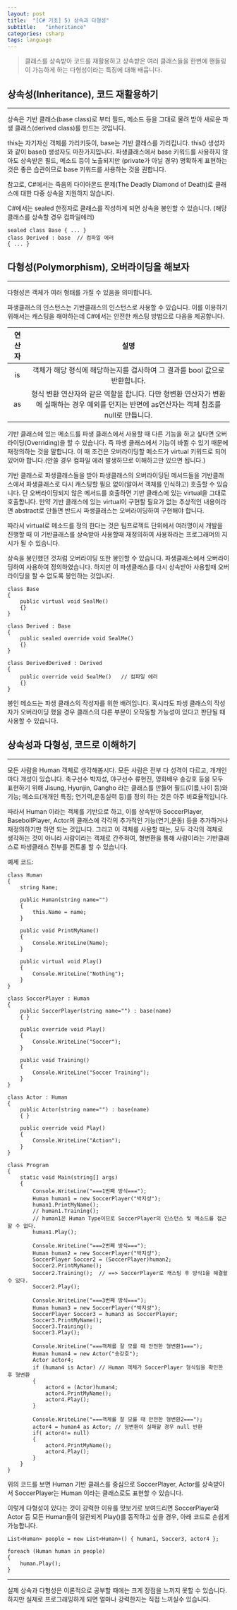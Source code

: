 ```yaml
---
layout: post
title:  "[C# 기초] 5) 상속과 다형성"
subtitle:   "inheritance"
categories: csharp
tags: language
---
```


> 클래스를 상속받아 코드를 재활용하고 상속받은 여러 클래스들을 한번에 핸들링이 가능하게 하는 다형성이라는 특징에 대해 배웁니다. 

## 상속성(Inheritance), 코드 재활용하기
---

상속은 기반 클래스(base class)로 부터 필드, 메소드 등을 그대로 물려 받아 새로운 파생 클래스(derived class)를 만드는 것입니다.

this는 자기자신 객체를 가리키듯이, base는 기반 클래스를 가리킵니다. this() 생성자와 같이 base() 생성자도 마찬가지입니다.
파생클래스에서 base 키워드를 사용하지 않아도 상속받은 필드, 메소드 등이 노출되지만 (private가 아닐 경우) 명확하게 표현하는 것은 좋은 습관이므로 base 키워드를 사용하는 것을 권합니다.

참고로, C#에서는 죽음의 다이아몬드 문제(The Deadly Diamond of Death)로 클래스에 대한 다중 상속을 지원하지 않습니다.

C#에서는 sealed 한정자로 클래스를 작성하게 되면 상속을 봉인할 수 있습니다. (해당 클래스를 상속할 경우 컴파일에러)

```
sealed class Base { ... }
class Derived : base  // 컴파일 에러
{ ... }
```

## 다형성(Polymorphism), 오버라이딩을 해보자
---

다형성은 객체가 여러 형태를 가질 수 있음을 의미합니다.

파생클래스의 인스턴스는 기반클래스의 인스턴스로 사용할 수 있습니다. 이를 이용하기 위해서는 캐스팅을 해야하는데 C#에서는 안전한 캐스팅 방법으로 다음을 제공합니다.

| 연산자 |                                                                      설명                                                                      |
|:------:|:----------------------------------------------------------------------------------------------------------------------------------------------:|
| is     | 객체가 해당 형식에 해당하는지를 검사하여 그 결과를 bool 값으로 반환합니다.                                                                     |
| as     | 형식 변환 연산자와 같은 역할을 합니다. 다만 형변환 연산자가 변환에 실패하는 경우 예외를 던지는  반면에 as연산자는 객체 참조를 null로 만듭니다. |


기반 클래스에 있는 메소드를 파생 클래스에서 사용할 때 다른 기능을 하고 싶다면 오버라이딩(Overriding)을 할 수 있습니다. 즉 파생 클래스에서 기능이 바뀔 수 있기 때문에 재정의하는 것을 말합니다. 이 때 조건은 오버라이딩할 메소드가 virtual 키워드로 되어있어야 합니다.(안쓸 경우 컴파일 에러 발생하므로 이해하고만 있으면 됩니다.)

기반 클래스로 파생클래스들을 받아 파생클래스의 오버라이딩된 메서드들을 기반클래스에서 파생클래스로 다시 캐스팅할 필요 없이(알아서 객체를 인식하고) 호출할 수 있습니다. 단 오버라이딩되지 않은 메서드를 호출하면 기반 클래스에 있는 virtual을 그대로 호출합니다. 만약 기반 클래스에 있는 virtual이 구현할 필요가 없는 추상적인 내용이라면 abstract로 만들면 반드시 파생클래스는 오버라이딩하여 구현해야 합니다.

따라서 virtual로 메소드를 정의 한다는 것은 팀프로젝트 단위에서 여러명이서 개발을 진행할 때 이 기반클래스를 상속받아 사용할때 재정의하여 사용하라는 프로그래머의 지시가 될 수 있습니다.

상속을 봉인했던 것처럼 오버라이딩 또한 봉인할 수 있습니다. 파생클래스에서 오버라이딩하여 사용하여 정의하였습니다. 하지만 이 파생클래스를 다시 상속받아 사용할때 오버라이딩을 할 수 없도록 봉인하는 것입니다.

```
class Base
{
	public virtual void SealMe()
	{}
}

class Derived : Base
{
	public sealed override void SealMe()
	{}
}

class DerivedDerived : Derived
{
	public override void SealMe()   // 컴파일 에러
	{}
}

```

봉인 메소드는 파생 클래스의 작성자를 위한 배려입니다. 혹시라도 파생 클래스의 작성자가 오버라이딩 했을 경우 클래스의 다른 부분이 오작동할 가능성이 있다고 판단될 때 사용할 수 있습니다.

## 상속성과 다형성, 코드로 이해하기
---

모든 사람을 Human 객체로 생각해봅시다. 모든 사람은 전부 다 성격이 다르고, 개개인마다 개성이 있습니다. 축구선수 박지성, 야구선수 류현진, 영화배우 송강호 등을 모두 표현하기 위해 Jisung, Hyunjin, Gangho 라는 클래스를 만들어 필드(이름,나이 등)와 기능; 메소드(개개인 특징; 연기력,운동실력 등)를 정의 하는 것은 아주 비효율적입니다.

따라서 Human 이라는 객체를 기반으로 하고, 이를 상속받아 SoccerPlayer, BasebollPlayer, Actor의 클래스에 각각의 추가적인 기능(연기,운동) 등을 추가하거나 재정의하기만 하면 되는 것입니다. 그리고 이 객체를 사용할 때는, 모두 각각의 객체로 생각하는 것이 아니라 사람이라는 객체로 간주하여, 형변환을 통해 사람이라는 기반클래스로 파생클래스 전부를 컨트롤 할 수 있습니다.

예제 코드:
```
class Human
{
    string Name;

    public Human(string name="")
    {
        this.Name = name;
    }

    public void PrintMyName()
    {
        Console.WriteLine(Name);
    }

    public virtual void Play()
    {
        Console.WriteLine("Nothing");
    }
}

class SoccerPlayer : Human
{
    public SoccerPlayer(string name="") : base(name)
    { }

    public override void Play()
    {
        Console.WriteLine("Soccer");
    }

    public void Training()
    {
        Console.WriteLine("Soccer Training");
    }
}

class Actor : Human
{
    public Actor(string name="") : base(name)
    { }

    public override void Play()
    {
        Console.WriteLine("Action");
    }
}

class Program
{
    static void Main(string[] args)
    {
        Console.WriteLine("===1번째 방식===");
        Human human1 = new SoccerPlayer("박지성");
        human1.PrintMyName();
        // human1.Training(); 
        // human1은 Human Type이므로 SoccerPlayer의 인스턴스 및 메소드를 접근할 수 없다.
        human1.Play();

        Console.WriteLine("===2번째 방식===");
        Human human2 = new SoccerPlayer("박지성");
        SoccerPlayer Soccer2 = (SoccerPlayer)human2;
        Soccer2.PrintMyName();
        Soccer2.Training();  // ==> SoccerPlayer로 캐스팅 후 방식1을 해결할 수 있다.
        Soccer2.Play();

        Console.WriteLine("===3번째 방식===");
        Human human3 = new SoccerPlayer("박지성");
        SoccerPlayer Soccer3 = human3 as SoccerPlayer;
        Soccer3.PrintMyName();
        Soccer3.Training();
        Soccer3.Play();

        Console.WriteLine("===객체를 잘 모를 때 안전한 형변환1===");
        Human human4 = new Actor("송강호");
        Actor actor4;
        if (human4 is Actor) // Human 객체가 SoccerPlayer 형식임을 확인한 후 형변환
        {
            actor4 = (Actor)human4;
            actor4.PrintMyName();
            actor4.Play();
        }

        Console.WriteLine("===객체를 잘 모를 때 안전한 형변환2===");
        actor4 = human4 as Actor; // 형변환이 실패할 경우 null 반환
        if( actor4!= null)
        {
            actor4.PrintMyName();
            actor4.Play();
        }
    }
}
```

위의 코드를 보면 Human 기반 클래스를 중심으로 SoccerPlayer, Actor를 상속받아서 SoccerPlayer는 Human 이라는 클래스로도 표현할 수 있습니다.

이렇게 다형성이 있다는 것이 강력한 이유를 맛보기로 보여드리면 SoccerPlayer와 Actor 등 모든 Human들이 일관되게 Play()를 동작하고 싶을 경우, 아래 코드로 손쉽게 가능합니다.

```
List<Human> people = new List<Human>() { human1, Soccer3, actor4 };

foreach (Human human in people)
{
    human.Play();
}
```

---
실제 상속과 다형성은 이론적으로 공부할 때에는 크게 장점을 느끼지 못할 수 있습니다. 하지만 실제로 프로그래밍하게 되면 얼마나 강력한지는 직접 느끼실수 있습니다.
